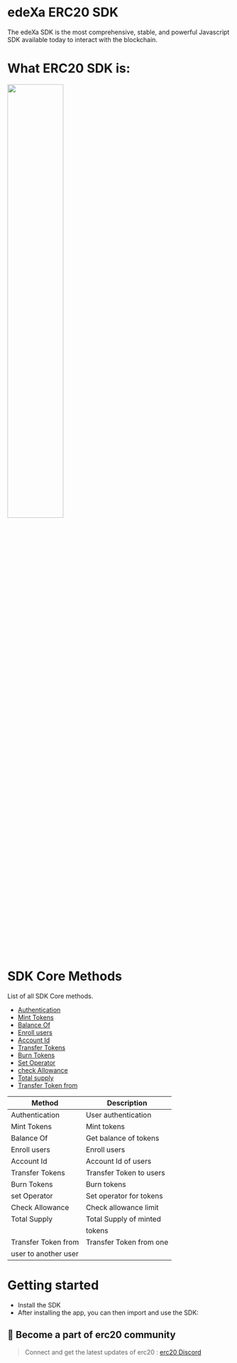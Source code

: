 # edeXa ERC20 SDK

The edeXa SDK is the most comprehensive, stable, and powerful Javascript SDK available today to interact with the blockchain.

# What ERC20 SDK is:

[<img src="https://account-files-bucket.s3.ap-south-1.amazonaws.com/accounts/assets/images/edexa-blue.svg" width="50%">](https://youtu.be/-9YlRpETt7U 'Now at edeXa')

# SDK Core Methods

List of all SDK Core methods.

- [Authentication](/docs-md/erc20/authenticate.md)
- [Mint Tokens](/docs-md/erc20/mint_token.md)
- [Balance Of](/docs-md/erc20/balance.md)
- [Enroll users](/docs-md/erc20/enroll_users.md)
- [Account Id](/docs-md/erc20/accountId.md)
- [Transfer Tokens](/docs-md/erc20/transfer_token.md)
- [Burn Tokens](/docs-md/erc20/burn_tokens.md)
- [Set Operator](/docs-md/erc20/set_operator.md)
- [check Allowance](/docs-md/erc20/check_Allowance.md)
- [Total supply](/docs-md/erc20/total_supply.md)
- [Transfer Token from](/docs-md/erc20/transfer_token_from.md)

| Method                   | Description              |
| ------------------------ | ------------------------ |
| Authentication           | User authentication      |
| Mint Tokens              | Mint tokens              |
| Balance Of               | Get balance of tokens    |
| Enroll users             | Enroll users   |
| Account Id               | Account Id of users      |
| Transfer Tokens          | Transfer Token to users  |
| Burn Tokens              | Burn tokens              |
| set Operator             |  Set operator for  tokens|
| Check Allowance          | Check allowance limit    |
| Total Supply             | Total Supply of minted   |
                           |   tokens                 |
| Transfer Token from      | Transfer Token from  one
                              user to another user    |


# Getting started

- Install the SDK
- After installing the app, you can then import and use the SDK:

## 🖖 Become a part of erc20 community

> Connect and get the latest updates of erc20 : [erc20 Discord](https://discord.gg/mzqgaUz6)
